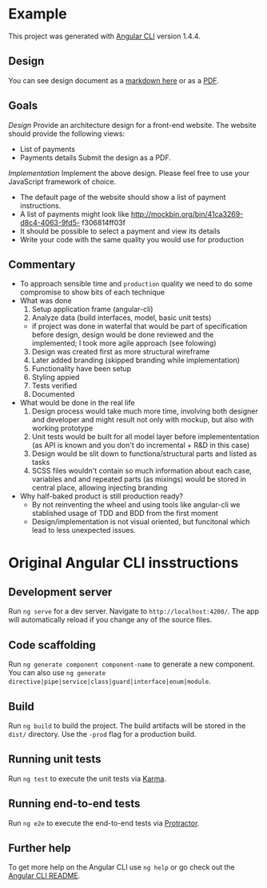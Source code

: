 # Example


This project was generated with [Angular CLI](https://github.com/angular/angular-cli) version 1.4.4.

## Design

You can see design document as a [markdown here](./design/design.md) or as a [PDF](./design/design.pdf).

## Goals

*Design*
Provide an architecture design for a front-end website. The website should provide the following views:
* List of payments
* Payments details Submit the design as a PDF.

*Implementation*
Implement the above design. Please feel free to use your JavaScript framework of choice.
 * The default page of the website should show a list of payment instructions.
 * A list of payments might look like http://mockbin.org/bin/41ca3269-d8c4-4063-9fd5-
f306814ff03f
 * It should be possible to select a payment and view its details
 * Write your code with the same quality you would use for production

## Commentary
* To approach sensible time and `production` quality we need to do some compromise to show bits of each technique
* What was done
  1. Setup application frame (angular-cli)
  2. Analyze data (build interfaces, model, basic unit tests) 
    * if project was done in waterfal that would be part of specification before design, design would be done reviewed and the implemented; I took more agile approach (see folowing)
  3. Design was created first as more structural wireframe
  4. Later added branding (skipped branding while implementation)
  5. Functionality have been setup
  6. Styling appied
  7. Tests verified
  8. Documented
* What would be done in the real life
  1. Design process would take much more time, involving both designer and developer and might result not only with mockup, but also with working prototype
  2. Unit tests would be built for all model layer before implemententation (as API is known and you don't do incremental + R&D in this case)
  3. Design would be slit down to functiona/structural parts and listed as tasks
  4. SCSS files wouldn't contain so much information about each case, variables and and repeated parts (as mixings) would be stored in central place, allowing injecting branding
* Why half-baked product is still production ready?
  * By not reinventing the wheel and using tools like angular-cli we stablished usage of TDD and BDD from the first moment
  * Design/implementation is not visual oriented, but funcitonal which lead to less unexpected issues.

# Original Angular CLI insstructions

## Development server

Run `ng serve` for a dev server. Navigate to `http://localhost:4200/`. The app will automatically reload if you change any of the source files.

## Code scaffolding

Run `ng generate component component-name` to generate a new component. You can also use `ng generate directive|pipe|service|class|guard|interface|enum|module`.

## Build

Run `ng build` to build the project. The build artifacts will be stored in the `dist/` directory. Use the `-prod` flag for a production build.

## Running unit tests

Run `ng test` to execute the unit tests via [Karma](https://karma-runner.github.io).

## Running end-to-end tests

Run `ng e2e` to execute the end-to-end tests via [Protractor](http://www.protractortest.org/).

## Further help

To get more help on the Angular CLI use `ng help` or go check out the [Angular CLI README](https://github.com/angular/angular-cli/blob/master/README.md).
